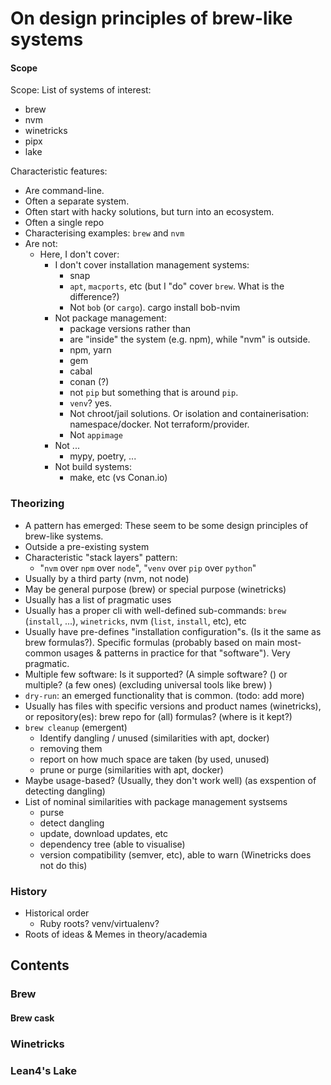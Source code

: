# On design principles of brew-like systems

#### Scope
Scope: List of systems of interest:
* brew
* nvm
* winetricks
* pipx
* lake

Characteristic features:
* Are command-line.
* Often a separate system.
* Often start with hacky solutions, but turn into an ecosystem.
* Often a single repo
* Characterising examples: `brew` and `nvm`
* Are not:
   * Here, I don't cover:
      * I don't cover installation management systems:
         * snap
         * `apt`, `macports`, etc (but I "do" cover `brew`. What is the difference?)
         * Not `bob` (or `cargo`). cargo install bob-nvim
      * Not package management:
         * package versions rather than
         * are "inside" the system (e.g. npm), while "nvm" is outside.
         * npm, yarn
         * gem
         * cabal
         * conan (?)
         * not `pip` but something that is around `pip`.
         * `venv`? yes.
         * Not chroot/jail solutions. Or isolation and containerisation: namespace/docker. Not terraform/provider.
         * Not `appimage`
      * Not ...
         * mypy, poetry, ...
      * Not build systems:
         * make, etc (vs Conan.io)

### Theorizing
* A pattern has emerged: These seem to be some design principles of brew-like systems.
* Outside a pre-existing system
* Characteristic "stack layers" pattern:
   * "`nvm` over `npm` over `node`", "`venv` over `pip` over `python`"
* Usually by a third party (nvm, not node)
* May be general purpose (brew) or special purpose (winetricks)
* Usually has a list of pragmatic uses
* Usually has a proper cli with well-defined sub-commands: `brew` (`install`, ...), `winetricks`, nvm (`list`, `install`, etc), etc
* Usually have pre-defines "installation configuration"s. (Is it the same as brew formulas?). Specific formulas (probably based on main most-common usages & patterns in practice for that "software"). Very pragmatic.
* Multiple few software: Is it supported? (A simple software? () or multiple? (a few ones) (excluding universal tools like brew) )
* `dry-run`: an emerged functionality that is common. (todo: add more)
* Usually has files with specific versions and product names (winetricks), or repository(es): brew repo for (all) formulas? (where is it kept?)
* `brew cleanup` (emergent)
   * Identify dangling / unused  (similarities with apt, docker)
   * removing them
   * report on how much space are taken (by used, unused)
   * prune or purge (similarities with apt, docker)
* Maybe usage-based? (Usually, they don't work well) (as exspention of detecting dangling)
* List of nominal similarities with package management systsems
   * purse
   * detect dangling
   * update, download updates, etc
   * dependency tree (able to visualise)
   * version compatibility (semver, etc), able to warn (Winetricks does not do this)

<!-- ## Meta -->
### History
* Historical order
   * Ruby roots? venv/virtualenv?
* Roots of ideas & Memes in theory/academia

## Contents
### Brew
#### Brew cask
### Winetricks
### Lean4's Lake


